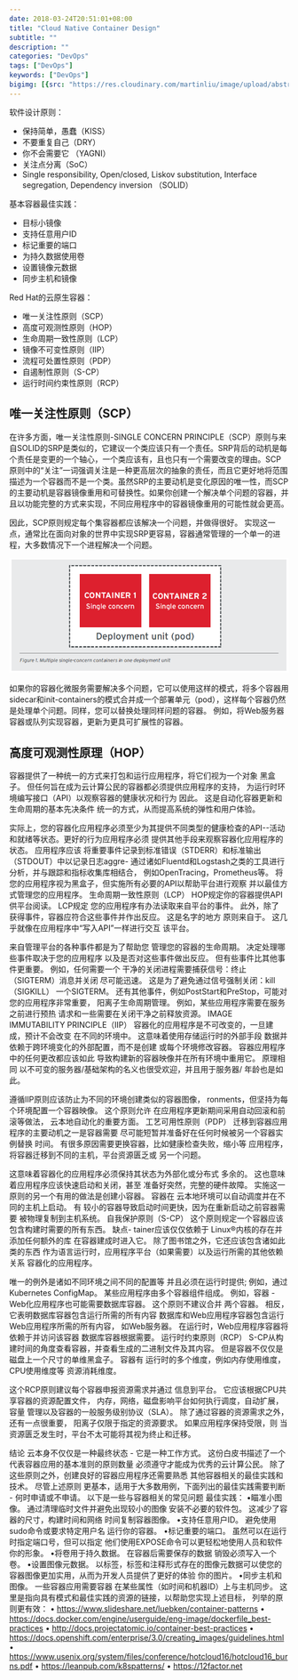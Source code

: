 ```yaml
---
date: 2018-03-24T20:51:01+08:00
title: "Cloud Native Container Design"
subtitle: ""
description: ""
categories: "DevOps"
tags: ["DevOps"]
keywords: ["DevOps"]
bigimg: [{src: "https://res.cloudinary.com/martinliu/image/upload/abstract-1.jpg", desc: "DevOps"}]
---
```




软件设计原则：

* 保持简单，愚蠢（KISS） 
* 不要重复自己（DRY） 
* 你不会需要它 （YAGNI） 
* 关注点分离（SoC） 
* Single responsibility, Open/closed, Liskov substitution, Interface segregation, Dependency inversion （SOLID） 


基本容器最佳实践：

* 目标小镜像
* 支持任意用户ID
* 标记重要的端口
* 为持久数据使用卷
* 设置镜像元数据
* 同步主机和镜像


Red Hat的云原生容器：

* 唯一关注性原则（SCP） 
* 高度可观测性原则（HOP） 
* 生命周期一致性原则（LCP） 
* 镜像不可变性原则（IIP） 
* 流程可处置性原则（PDP） 
* 自遏制性原则（S-CP） 
* 运行时间约束性原则（RCP）



## 唯一关注性原则（SCP）

在许多方面，唯一关注性原则-SINGLE CONCERN PRINCIPLE（SCP）原则与来自SOLID的SRP是类似的，它建议一个类应该只有一个责任。SRP背后的动机是每个责任是变更的一个轴心，一个类应该有，且也只有一个需要改变的理由。SCP原则中的“关注”一词强调关注是一种更高层次的抽象的责任，而且它更好地将范围描述为一个容器而不是一个类。虽然SRP的主要动机是变化原因的唯一性，而SCP的主要动机是容器镜像重用和可替换性。如果你创建一个解决单个问题的容器，并且以功能完整的方式来实现，不同应用程序中的容器镜像重用的可能性就会更高。 

因此，SCP原则规定每个集容器都应该解决一个问题，并做得很好。 实现这一点，通常比在面向对象的世界中实现SRP更容易，容器通常管理的一个单一的进程，大多数情况下一个进程解决一个问题。

![scp](media/scp.png)

如果你的容器化微服务需要解决多个问题，它可以使用这样的模式，将多个容器用sidecar和init-containers的模式合并成一个部署单元（pod），这样每个容器仍然是处理单个问题。同样，您可以替换处理同样问题的容器。 例如，将Web服务器容器或队列实现容器，更新为更具可扩展性的容器。 

## 高度可观测性原理（HOP） 

容器提供了一种统一的方式来打包和运行应用程序，将它们视为一个对象 黑盒子。 但任何旨在成为云计算公民的容器都必须提供应用程序的支持， 为运行时环境编写接口（API）以观察容器的健康状况和行为 因此。 这是自动化容器更新和生命周期的基本先决条件 统一的方式，从而提高系统的弹性和用户体验。

实际上，您的容器化应用程序必须至少为其提供不同类型的健康检查的API--活动和就绪等状态。更好的行为应用程序必须 提供其他手段来观察容器化应用程序的状态。 应用程序应该 将重要事件记录到标准错误（STDERR）和标准输出（STDOUT）中以记录日志aggre- 通过诸如Fluentd和Logstash之类的工具进行分析，并与跟踪和指标收集库相结合， 例如OpenTracing，Prometheus等。 将您的应用程序视为黑盒子，但实施所有必要的API以帮助平台进行观察 并以最佳方式管理您的应用程序。 生命周期一致性原则（LCP） HOP规定你的容器提供API供平台阅读。 LCP规定 您的应用程序有办法读取来自平台的事件。 此外，除了 获得事件，容器应符合这些事件并作出反应。 这是名字的地方 原则来自于。 这几乎就像在应用程序中“写入API”一样进行交互 该平台。

来自管理平台的各种事件都是为了帮助您 管理您的容器的生命周期。 决定处理哪些事件取决于您的应用程序 以及是否对这些事件做出反应。 但有些事件比其他事件更重要。 例如，任何需要一个 干净的关闭进程需要捕获信号：终止（SIGTERM）消息并关闭 尽可能迅速。 这是为了避免通过信号强制关闭：kill（SIGKILL） 一个SIGTERM。 还有其他事件，例如PostStart和PreStop，可能对您的应用程序非常重要， 阳离子生命周期管理。 例如，某些应用程序需要在服务之前进行预热 请求和一些需要在关闭干净之前释放资源。 IMAGE IMMUTABILITY PRINCIPLE（IIP） 容器化的应用程序是不可改变的，一旦建成，预计不会改变 在不同的环境中。 这意味着使用存储运行时的外部手段 数据并依赖于跨环境变化的外部配置，而不是创建 或每个环境修改容器。 容器应用程序中的任何更改都应该如此 导致构建新的容器映像并在所有环境中重用它。 原理相同 以不可变的服务器/基础架构的名义也很受欢迎，并且用于服务器/ 年龄也是如此。

遵循IIP原则应该防止为不同的环境创建类似的容器图像， ronments，但坚持为每个环境配置一个容器映像。 这个原则允许 在应用程序更新期间采用自动回滚和前滚等做法， 云本地自动化的重要方面。 工艺可用性原则（PDP） 迁移到容器应用程序的主要动机之一是容器需要 尽可能短暂并准备好在任何时候被另一个容器实例替换 时间。 有很多原因需要更换容器，比如健康检查失败，缩小等 应用程序，将容器迁移到不同的主机，平台资源匮乏或 另一个问题。

这意味着容器化的应用程序必须保持其状态为外部化或分布式 多余的。 这也意味着应用程序应该快速启动和关闭，甚至 准备好突然，完整的硬件故障。 实施这一原则的另一个有用的做法是创建小容器。 容器在 云本地环境可以自动调度并在不同的主机上启动。 有 较小的容器导致启动时间更快，因为在重新启动之前容器需要 被物理复制到主机系统。 自我保护原则（S-CP） 这个原则规定一个容器应该包含构建时需要的所有东西。 缺点- tainer应该仅仅依赖于 Linux®内核的存在并添加任何额外的库 在容器建成时进入它。 除了图书馆之外，它还应该包含诸如此类的东西 作为语言运行时，应用程序平台（如果需要）以及运行所需的其他依赖关系 容器化的应用程序。

唯一的例外是诸如不同环境之间不同的配置等 并且必须在运行时提供; 例如，通过Kubernetes ConfigMap。 某些应用程序由多个容器组件组成。 例如，容器 - Web化应用程序也可能需要数据库容器。 这个原则不建议合并 两个容器。 相反，它表明数据库容器包含运行所需的所有内容 数据库和Web应用程序容器包含运行Web应用程序所需的所有内容， 如Web服务器。 在运行时，Web应用程序容器将依赖于并访问该容器 数据库容器根据需要。 运行时约束原则（RCP） S-CP从构建时间的角度查看容器，并查看生成的二进制文件及其内容。 但是容器不仅仅是磁盘上一个尺寸的单维黑盒子。 容器有 运行时的多个维度，例如内存使用维度，CPU使用维度等 资源消耗维度。

这个RCP原则建议每个容器申报资源需求并通过 信息到平台。 它应该根据CPU共享容器的资源配置文件， 内存，网络，磁盘影响平台如何执行调度，自动扩展，容量 管理以及容器的一般服务级别协议（SLA）。 除了通过容器的资源需求之外，还有一点很重要， 阳离子仅限于指定的资源要求。 如果应用程序保持受限，则 当资源匮乏发生时，平台不太可能将其视为终止和迁移。

结论 云本身不仅仅是一种最终状态 - 它是一种工作方式。 这份白皮书描述了一个 代表容器应用的基本准则的原则数量 必须遵守才能成为优秀的云计算公民。 除了这些原则之外，创建良好的容器应用程序还需要熟悉 其他容器相关的最佳实践和技术。 尽管上述原则 更基本，适用于大多数用例，下面列出的最佳实践需要判断 - 何时申请或不申请。 以下是一些与容器相关的常见问题 最佳实践： •瞄准小图像。 通过清理临时文件并避免出现较小的图像 安装不必要的软件包。 这减少了容器的尺寸，构建时间和网络 时间复制容器图像。 •支持任意用户ID。 避免使用sudo命令或要求特定用户名 运行你的容器。 •标记重要的端口。 虽然可以在运行时指定端口号，但可以指定 他们使用EXPOSE命令可以更轻松地使用人员和软件 你的形象。 •将卷用于持久数据。 在容器后需要保存的数据 销毁必须写入一个卷。 •设置图像元数据。 以标签，标签和注释形式存在的图像元数据可以使您的 容器图像更加实用，从而为开发人员提供了更好的体验 你的图片。 •同步主机和图像。 一些容器应用需要容器 在某些属性（如时间和机器ID）上与主机同步。 这里是指向具有模式和最佳实践的资源的链接，以帮助您实现上述目标， 列举的原则更有效： • https://www.slideshare.net/luebken/container-patterns • https://docs.docker.com/engine/userguide/eng-image/dockerfile_best-practices • http://docs.projectatomic.io/container-best-practices • https://docs.openshift.com/enterprise/3.0/creating_images/guidelines.html • https://www.usenix.org/system/files/conference/hotcloud16/hotcloud16_burns.pdf • https://leanpub.com/k8spatterns/ • https://12factor.net

